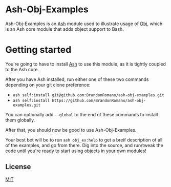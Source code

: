 # Ash-Obj-Examples

Ash-Obj-Examples is an [Ash](https://github.com/ash-shell/ash) module used to illustrate usage of [Obj](https://github.com/ash-shell/obj), which is an Ash core module that adds object support to Bash.

# Getting started

You're going to have to install [Ash](https://github.com/ash-shell/ash) to use this module, as it is tightly coupled to the Ash core.

After you have Ash installed, run either one of these two commands depending on your git clone preference:

- `ash self:install git@github.com:BrandonRomano/ash-obj-examples.git`
- `ash self:install https://github.com/BrandonRomano/ash-obj-examples.git`

You can optionally add `--global` to the end of these commands to install them globally.

After that, you should now be good to use Ash-Obj-Examples.

Your best bet will be to run `ash obj_ex:help` to get a breif description of all of the examples, and go from there.  Dig into the source, and run/tweak the code until you're ready to start using objects in your own modules!

## License

[MIT](license.txt)
